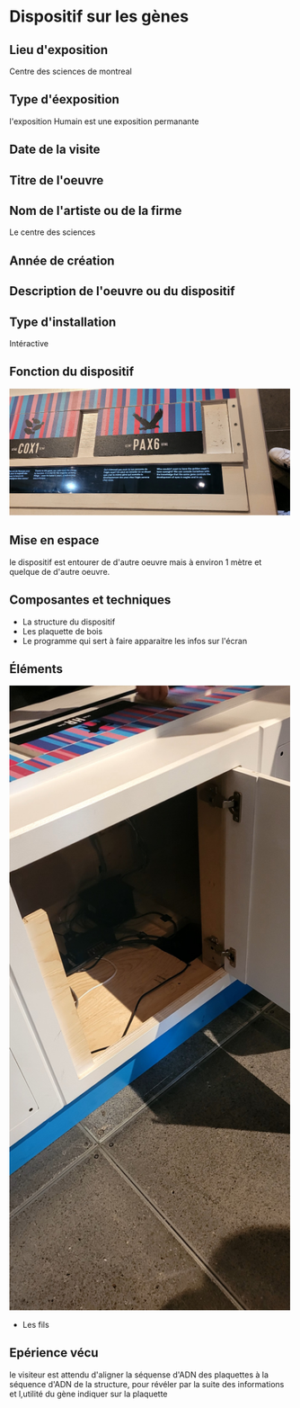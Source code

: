# Dispositif sur les gènes
## Lieu d'exposition
Centre des sciences de montreal
## Type d'éexposition
l'exposition Humain est une exposition permanante
## Date de la visite
## Titre de l'oeuvre 
## Nom de l'artiste ou de la firme
Le centre des sciences
## Année de création 
## Description de l'oeuvre ou du dispositif

## Type d'installation
Intéractive 
## Fonction du dispositif
<img src="medias/centre_des_sciences_plaquette.jpg" width="500px"></img>
## Mise en espace
le dispositif est entourer de d'autre oeuvre mais à environ 1 mètre et quelque de d'autre oeuvre.

## Composantes et techniques
- La structure du dispositif
- Les plaquette de bois 
- Le programme qui sert à faire apparaitre les infos sur l'écran
## Éléments 
<img src="medias/centre_des_sciences_fil.jpg" width="500px"></img>
- Les fils 

## Epérience vécu
le visiteur est attendu d'aligner la séquense d'ADN des plaquettes à la séquence d'ADN de la structure, pour révéler par la suite des informations et l,utilité du gène indiquer sur la plaquette

